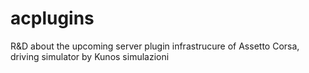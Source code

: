 # acplugins
R&amp;D about the upcoming server plugin infrastrucure of Assetto Corsa, driving simulator by Kunos simulazioni
